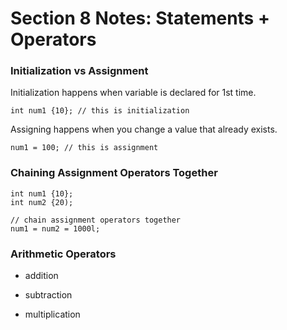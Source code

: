# Section 8 Notes: Statements + Operators

### Initialization vs Assignment

Initialization happens when variable is declared for 1st time. 

``` 
int num1 {10}; // this is initialization
```

Assigning happens when you change a value that already exists.

```
num1 = 100; // this is assignment
```

### Chaining Assignment Operators Together

```
int num1 {10};
int num2 {20);

// chain assignment operators together
num1 = num2 = 1000l;
```

### Arithmetic Operators

+ addition<br>
- subtraction
* multiplication



